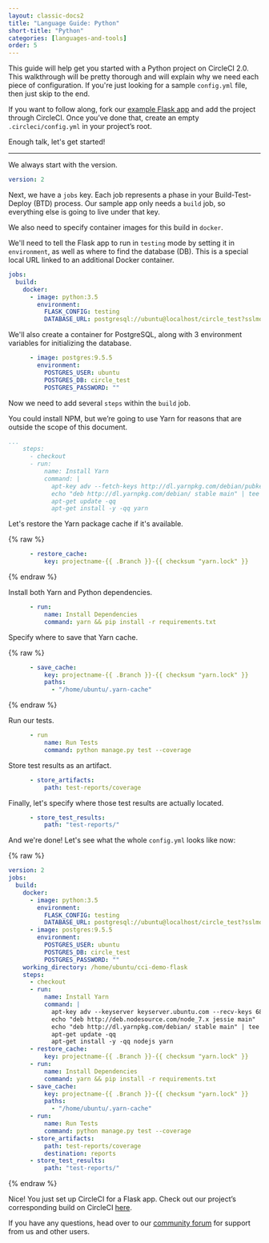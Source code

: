 ```yaml
---
layout: classic-docs2
title: "Language Guide: Python"
short-title: "Python"
categories: [languages-and-tools]
order: 5
---
```


This guide will help get you started with a Python project on CircleCI 2.0. This walkthrough will be pretty thorough and will explain why we need each piece of configuration. If you're just looking for a sample `config.yml` file, then just skip to the end.

If you want to follow along, fork our [example Flask app](https://github.com/circleci/cci-demo-flask) and add the project through CircleCI. Once you’ve done that, create an empty `.circleci/config.yml` in your project’s root.

Enough talk, let's get started!

---

We always start with the version.

```yaml
version: 2
```

Next, we have a `jobs` key. Each job represents a phase in your Build-Test-Deploy (BTD) process. Our sample app only needs a `build` job, so everything else is going to live under that key.

We also need to specify container images for this build in `docker`.

We'll need to tell the Flask app to run in `testing` mode by setting it in `environment`, as well as where to find the database (DB). This is a special local URL linked to an additional Docker container.

```yaml
jobs:
  build:
    docker:
      - image: python:3.5
        environment:
          FLASK_CONFIG: testing
          DATABASE_URL: postgresql://ubuntu@localhost/circle_test?sslmode=disable
```

We'll also create a container for PostgreSQL, along with 3 environment variables for initializing the database.

```yaml
      - image: postgres:9.5.5
        environment:
          POSTGRES_USER: ubuntu
          POSTGRES_DB: circle_test
          POSTGRES_PASSWORD: ""
```

Now we need to add several `steps` within the `build` job.

You could install NPM, but we’re going to use Yarn for reasons that are outside the scope of this document.

```yaml
...
    steps:
      - checkout
      - run:
          name: Install Yarn
          command: |
            apt-key adv --fetch-keys http://dl.yarnpkg.com/debian/pubkey.gpg
            echo "deb http://dl.yarnpkg.com/debian/ stable main" | tee /etc/apt/sources.list.d/yarn.list
            apt-get update -qq
            apt-get install -y -qq yarn
```

Let's restore the Yarn package cache if it's available.

{% raw %}
```yaml
      - restore_cache:
          key: projectname-{{ .Branch }}-{{ checksum "yarn.lock" }}
```
{% endraw %}

Install both Yarn and Python dependencies.

```yaml
      - run:
          name: Install Dependencies
          command: yarn && pip install -r requirements.txt
```

Specify where to save that Yarn cache.

{% raw %}
```yaml
      - save_cache:
          key: projectname-{{ .Branch }}-{{ checksum "yarn.lock" }}
          paths:
            - "/home/ubuntu/.yarn-cache"
```
{% endraw %}

Run our tests.

```yaml
      - run
          name: Run Tests
          command: python manage.py test --coverage
```

Store test results as an artifact.

```yaml
      - store_artifacts:
          path: test-reports/coverage
```

Finally, let's specify where those test results are actually located.

```yaml
      - store_test_results:
          path: "test-reports/"
```

And we're done! Let's see what the whole `config.yml` looks like now:

{% raw %}
```yaml
version: 2
jobs:
  build:
    docker:
      - image: python:3.5
        environment:
          FLASK_CONFIG: testing
          DATABASE_URL: postgresql://ubuntu@localhost/circle_test?sslmode=disable
      - image: postgres:9.5.5
        environment:
          POSTGRES_USER: ubuntu
          POSTGRES_DB: circle_test
          POSTGRES_PASSWORD: ""
    working_directory: /home/ubuntu/cci-demo-flask
    steps:
      - checkout
      - run:
          name: Install Yarn
          command: |
            apt-key adv --keyserver keyserver.ubuntu.com --recv-keys 68576280 86E50310
            echo "deb http://deb.nodesource.com/node_7.x jessie main" | tee /etc/apt/sources.list.d/nodesource.list
            echo "deb http://dl.yarnpkg.com/debian/ stable main" | tee /etc/apt/sources.list.d/yarn.list
            apt-get update -qq
            apt-get install -y -qq nodejs yarn
      - restore_cache:
          key: projectname-{{ .Branch }}-{{ checksum "yarn.lock" }}
      - run:
          name: Install Dependencies
          command: yarn && pip install -r requirements.txt
      - save_cache:
          key: projectname-{{ .Branch }}-{{ checksum "yarn.lock" }}
          paths:
            - "/home/ubuntu/.yarn-cache"
      - run:
          name: Run Tests
          command: python manage.py test --coverage
      - store_artifacts:
          path: test-reports/coverage
          destination: reports
      - store_test_results:
          path: "test-reports/"
```
{% endraw %}

Nice! You just set up CircleCI for a Flask app. Check out our project’s corresponding build on CircleCI [here](https://circleci.com/gh/circleci/cci-demo-flask).

If you have any questions, head over to our [community forum](https://discuss.circleci.com/) for support from us and other users.
